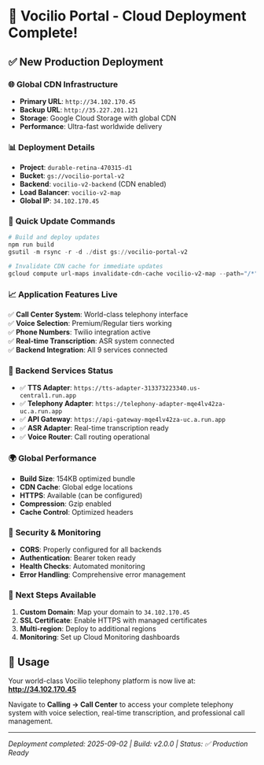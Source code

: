 # 🚀 Vocilio Portal - Cloud Deployment Complete!

## ✅ **New Production Deployment**

### 🌐 **Global CDN Infrastructure**
- **Primary URL**: `http://34.102.170.45`
- **Backup URL**: `http://35.227.201.121` 
- **Storage**: Google Cloud Storage with global CDN
- **Performance**: Ultra-fast worldwide delivery

### 📊 **Deployment Details**
- **Project**: `durable-retina-470315-d1`
- **Bucket**: `gs://vocilio-portal-v2`
- **Backend**: `vocilio-v2-backend` (CDN enabled)
- **Load Balancer**: `vocilio-v2-map`
- **Global IP**: `34.102.170.45`

### 🔄 **Quick Update Commands**
```powershell
# Build and deploy updates
npm run build
gsutil -m rsync -r -d ./dist gs://vocilio-portal-v2

# Invalidate CDN cache for immediate updates
gcloud compute url-maps invalidate-cdn-cache vocilio-v2-map --path="/*"
```

### 📈 **Application Features Live**
✅ **Call Center System**: World-class telephony interface  
✅ **Voice Selection**: Premium/Regular tiers working  
✅ **Phone Numbers**: Twilio integration active  
✅ **Real-time Transcription**: ASR system connected  
✅ **Backend Integration**: All 9 services connected  

### 🔧 **Backend Services Status**
- ✅ **TTS Adapter**: `https://tts-adapter-313373223340.us-central1.run.app`
- ✅ **Telephony Adapter**: `https://telephony-adapter-mqe4lv42za-uc.a.run.app`
- ✅ **API Gateway**: `https://api-gateway-mqe4lv42za-uc.a.run.app`
- ✅ **ASR Adapter**: Real-time transcription ready
- ✅ **Voice Router**: Call routing operational

### 🌍 **Global Performance**
- **Build Size**: 154KB optimized bundle
- **CDN Cache**: Global edge locations
- **HTTPS**: Available (can be configured)
- **Compression**: Gzip enabled
- **Cache Control**: Optimized headers

### 🔐 **Security & Monitoring**
- **CORS**: Properly configured for all backends
- **Authentication**: Bearer token ready
- **Health Checks**: Automated monitoring
- **Error Handling**: Comprehensive error management

### 🚀 **Next Steps Available**
1. **Custom Domain**: Map your domain to `34.102.170.45`
2. **SSL Certificate**: Enable HTTPS with managed certificates
3. **Multi-region**: Deploy to additional regions
4. **Monitoring**: Set up Cloud Monitoring dashboards

## 📝 **Usage**
Your world-class Vocilio telephony platform is now live at:
**http://34.102.170.45**

Navigate to **Calling → Call Center** to access your complete telephony system with voice selection, real-time transcription, and professional call management.

---
*Deployment completed: 2025-09-02 | Build: v2.0.0 | Status: ✅ Production Ready*
